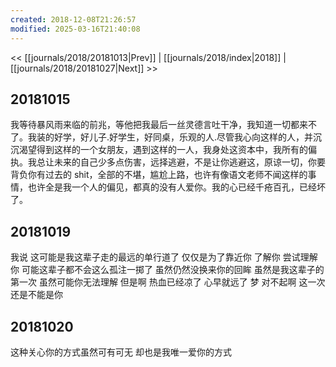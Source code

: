 ```yaml
---
created: 2018-12-08T21:26:57
modified: 2025-03-16T21:40:08
---
```


<< [[journals/2018/20181013|Prev]] | [[journals/2018/index|2018]] | [[journals/2018/20181027|Next]] >>

## 20181015

我等待暴风雨来临的前兆，等他把我最后一丝灵德言吐干净，我知道一切都来不了。我装的好学，好儿子.好学生，好同桌，乐观的人.尽管我心向这样的人，并沉沉渴望得到这样的一个女朋友，遇到这样的一人，我身处这资本中，我所有的偏执。我总让未来的自己少多点伤害，远择逃避，不是让你逃避这，原谅一切，你要背负你有过去的 shit，全部的不堪，尴尬上路，也许有像语文老师不闻这样的事情，也许全是我一个人的偏见，都真的没有人爱你。我的心已经千疮百孔，已经坏了。

## 20181019

我说 这可能是我这辈子走的最远的单行道了 仅仅是为了靠近你 了解你 尝试理解你 可能这辈子都不会这么孤注一掷了 虽然仍然没换来你的回眸 虽然是我这辈子的第一次 虽然可能你无法理解 但是啊 热血已经凉了 心早就远了 梦 对不起啊 这一次 还是不能是你

## 20181020

这种关心你的方式虽然可有可无 却也是我唯一爱你的方式
